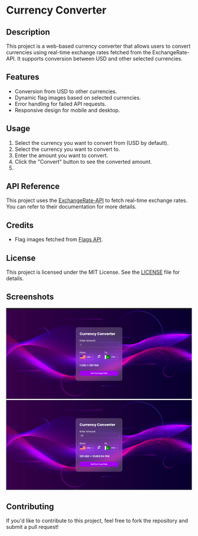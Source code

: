 # Currency Converter

## Description
This project is a web-based currency converter that allows users to convert currencies using real-time exchange rates fetched from the ExchangeRate-API. It supports conversion between USD and other selected currencies.

## Features
- Conversion from USD to other currencies.
- Dynamic flag images based on selected currencies.
- Error handling for failed API requests.
- Responsive design for mobile and desktop.

## Usage
1. Select the currency you want to convert from (USD by default).
2. Select the currency you want to convert to.
3. Enter the amount you want to convert.
4. Click the "Convert" button to see the converted amount.
5. 
## API Reference
This project uses the [ExchangeRate-API](https://www.exchangerate-api.com/) to fetch real-time exchange rates. You can refer to their documentation for more details.

## Credits
- Flag images fetched from [Flags API](https://www.flagsapi.com/).

## License
This project is licensed under the MIT License. See the [LICENSE](LICENSE) file for details.

## Screenshots
![Screenshot 1](Resources/1.PNG)
![Screenshot 2](Resources/2.PNG)

## Contributing
If you'd like to contribute to this project, feel free to fork the repository and submit a pull request!

